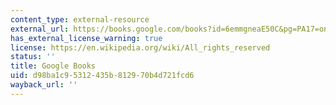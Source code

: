 ```yaml
---
content_type: external-resource
external_url: https://books.google.com/books?id=6emmgneaE50C&pg=PA17=onepage#v=onepage&q&f=false
has_external_license_warning: true
license: https://en.wikipedia.org/wiki/All_rights_reserved
status: ''
title: Google Books
uid: d98ba1c9-5312-435b-8129-70b4d721fcd6
wayback_url: ''
---
```

